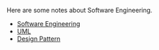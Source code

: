 Here are some notes about Software Engineering.

- [Software Engineering](https://github.com/Luminoid/Note/blob/master/SE.md)
- [UML](https://github.com/Luminoid/Note/blob/master/UML.md)
- [Design Pattern](https://github.com/Luminoid/Note/blob/master/Design%20Pattern.md)
